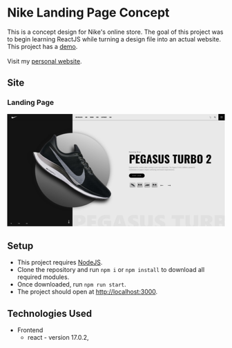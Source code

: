 # Nike Landing Page Concept

This is a concept design for Nike's online store. The goal of this project was to begin learning ReactJS while turning a design file into an actual website. This project has a [demo](https://luisvilla.xyz/projects/nike/demo).
<br/><br/>
Visit my [personal website](https://luisvilla.xyz).

## Site

### Landing Page

![Home Page Screenshot](./src/images/home.png)

## Setup

- This project requires [NodeJS](https://nodejs.org/en/).
- Clone the repository and run `npm i` or `npm install` to download all required modules.
- Once downloaded, run `npm run start`.
- The project should open at [http://localhost:3000](http://localhost:3000).

## Technologies Used

- Frontend
  - react - version 17.0.2,
